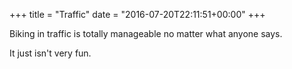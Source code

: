 +++
title = "Traffic"
date = "2016-07-20T22:11:51+00:00"
+++

Biking in traffic is totally manageable no matter what anyone says.

It just isn't very fun.
			